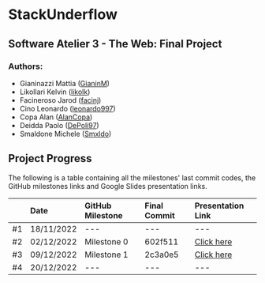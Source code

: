 # StackUnderflow
## Software Atelier 3 - The Web: Final Project


### Authors:
- Gianinazzi Mattia ([GianinM](https://github.com/GianinM))
- Likollari Kelvin ([likolk](https://github.com/likolk))
- Facineroso Jarod ([facinj](https://github.com/facinj))
- Cino Leonardo ([leonardo997](https://github.com/leonardo997))
- Copa Alan ([AlanCopa](https://github.com/AlanCopa))
- Deidda Paolo ([DePoli97](https://github.com/DePoli97))
- Smaldone Michele ([Smxldo](https://github.com/Smxldo))

## Project Progress

The following is a table containing all the milestones' last commit codes, the GitHub milestones links and Google Slides presentation links.

|    | Date       | GitHub Milestone      | Final Commit         | Presentation Link              |
| -- | :--------- | :-------------------- | :------------------- | :----------------------------- |
| #1 | 18/11/2022 | ---                   | ---                  | ---                            |
| #2 | 02/12/2022 | Milestone 0                  | 602f511              | [Click here](https://github.com/GianinM/USI_StackUnderflow/blob/main/Presentations/Milestone0.pdf)
| #3 | 09/12/2022 | Milestone 1                  | 2c3a0e5                  | [Click here](https://github.com/GianinM/USI_StackUnderflow/blob/main/Presentations/Milestone1.pdf)                           |
| #4 | 20/12/2022 | ---                   | ---                  | ---                            |
